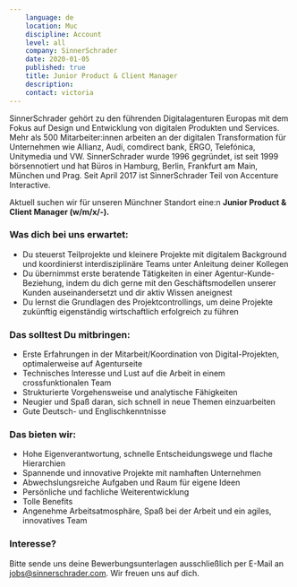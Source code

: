 ```yaml
---
    language: de
    location: Muc
    discipline: Account 
    level: all
    company: SinnerSchrader
    date: 2020-01-05
    published: true
    title: Junior Product & Client Manager 
    description: 
    contact: victoria
---
```


SinnerSchrader gehört zu den führenden Digitalagenturen Europas mit dem Fokus auf Design und Entwicklung von digitalen Produkten und Services. Mehr als 500 Mitarbeiter:innen arbeiten an der digitalen Transformation für Unternehmen wie Allianz, Audi, comdirect bank, ERGO, Telefónica, Unitymedia und VW. SinnerSchrader wurde 1996 gegründet, ist seit 1999 börsennotiert und hat Büros in Hamburg, Berlin, Frankfurt am Main, München und Prag. Seit April 2017 ist SinnerSchrader Teil von Accenture Interactive.
 
Aktuell suchen wir für unseren Münchner Standort eine:n **Junior Product & Client Manager (w/m/x/-).**
 
### Was dich bei uns erwartet:
 
- Du steuerst Teilprojekte und kleinere Projekte mit digitalem Background und koordinierst interdisziplinäre Teams unter Anleitung deiner Kollegen
- Du übernimmst erste beratende Tätigkeiten in einer Agentur-Kunde-Beziehung, indem du dich gerne mit den Geschäftsmodellen unserer Kunden auseinandersetzt und dir aktiv Wissen aneignest
- Du lernst die Grundlagen des Projektcontrollings, um deine Projekte zukünftig eigenständig wirtschaftlich erfolgreich zu führen
 
### Das solltest Du mitbringen:
 
- Erste Erfahrungen in der Mitarbeit/Koordination von Digital-Projekten, optimalerweise auf Agenturseite
- Technisches Interesse und Lust auf die Arbeit in einem crossfunktionalen Team
- Strukturierte Vorgehensweise und analytische Fähigkeiten
- Neugier und Spaß daran, sich schnell in neue Themen einzuarbeiten
- Gute Deutsch- und Englischkenntnisse
 
### Das bieten wir:
 
- Hohe Eigenverantwortung, schnelle Entscheidungswege und flache Hierarchien
- Spannende und innovative Projekte mit namhaften Unternehmen
- Abwechslungsreiche Aufgaben und Raum für eigene Ideen
- Persönliche und fachliche Weiterentwicklung
- Tolle Benefits
- Angenehme Arbeitsatmosphäre, Spaß bei der Arbeit und ein agiles, innovatives Team
 
### Interesse?
 
Bitte sende uns deine Bewerbungsunterlagen ausschließlich per E-Mail an <jobs@sinnerschrader.com>. Wir freuen uns auf dich.
